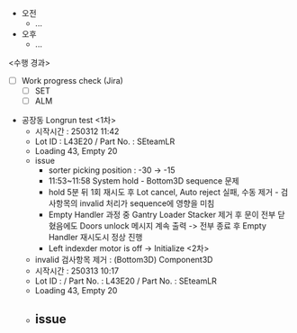 - 오전
	- ...
- 오후
	- ...

<수행 경과>
- [ ] Work progress check (Jira)
	- [ ] SET
	- [ ] ALM

- 공장동 Longrun test 
	<1차>
	- 시작시간 :  250312 11:42
	- Lot ID : L43E20 / Part No. : SEteamLR
	- Loading 43, Empty 20
	- issue
		- sorter picking position : -30 -> -15
		- 11:53~11:58 System hold - Bottom3D sequence 문제
		- hold 5분 뒤 1회 재시도 후 Lot cancel, Auto reject 실패, 수동 제거 - 검사항목의 invalid 처리가 sequence에 영향을 미침
		- Empty Handler 과정 중 Gantry Loader Stacker 제거 후 문이 전부 닫혔음에도 Doors unlock 메시지 계속 출력 -> 전부 종료 후 Empty Handler 재시도시 정상 진행
		- Left indexder motor is off -> Initialize
	<2차>
	- invalid 검사항목 제거 : (Bottom3D) Component3D
	- 시작시간 : 250313 10:17
	- Lot ID : / Part No. : L43E20 / Part No. : SEteamLR
	- Loading 43, Empty 20
	- issue
		- 